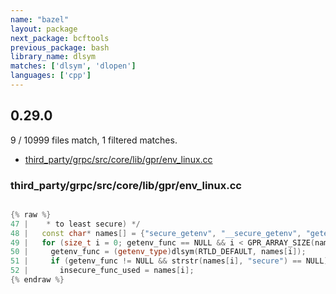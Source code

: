 ```yaml
---
name: "bazel"
layout: package
next_package: bcftools
previous_package: bash
library_name: dlsym
matches: ['dlsym', 'dlopen']
languages: ['cpp']
---
```

## 0.29.0
9 / 10999 files match, 1 filtered matches.

 - [third_party/grpc/src/core/lib/gpr/env_linux.cc](#third_partygrpcsrccorelibgprenv_linuxcc)

### third_party/grpc/src/core/lib/gpr/env_linux.cc

```cpp

{% raw %}
47 |    * to least secure) */
48 |   const char* names[] = {"secure_getenv", "__secure_getenv", "getenv"};
49 |   for (size_t i = 0; getenv_func == NULL && i < GPR_ARRAY_SIZE(names); i++) {
50 |     getenv_func = (getenv_type)dlsym(RTLD_DEFAULT, names[i]);
51 |     if (getenv_func != NULL && strstr(names[i], "secure") == NULL) {
52 |       insecure_func_used = names[i];
{% endraw %}

```